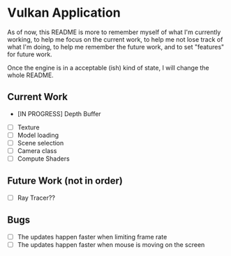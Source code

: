 # Vulkan Application

As of now, this README is more to remember myself of what I'm currently working, to help me focus on the current work, 
to help me not lose track of what I'm doing, to help me remember the future work, and to set "features" for future work.

Once the engine is in a acceptable (ish) kind of state, I will change the whole README.

## Current Work

- [IN PROGRESS] Depth Buffer
- [ ] Texture
- [ ] Model loading
- [ ] Scene selection
- [ ] Camera class
- [ ] Compute Shaders

## Future Work (not in order)

- [ ] Ray Tracer??

## Bugs

- [ ] The updates happen faster when limiting frame rate
- [ ] The updates happen faster when mouse is moving on the screen
